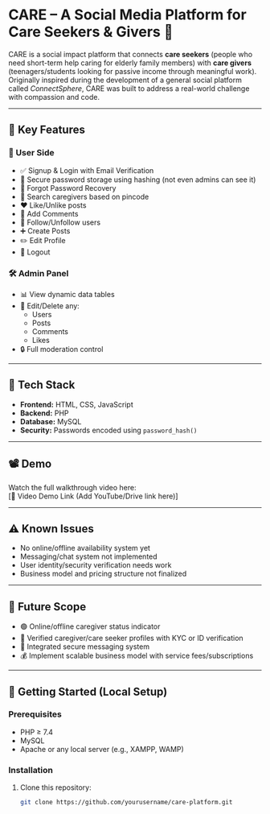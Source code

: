 # CARE – A Social Media Platform for Care Seekers & Givers 💙

CARE is a social impact platform that connects **care seekers** (people who need short-term help caring for elderly family members) with **care givers** (teenagers/students looking for passive income through meaningful work).  
Originally inspired during the development of a general social platform called *ConnectSphere*, CARE was built to address a real-world challenge with compassion and code.

---

## 🌟 Key Features

### 👤 User Side
- ✅ Signup & Login with Email Verification
- 🔐 Secure password storage using hashing (not even admins can see it)
- 📧 Forgot Password Recovery
- 📍 Search caregivers based on pincode
- ❤️ Like/Unlike posts
- 💬 Add Comments
- 👥 Follow/Unfollow users
- ➕ Create Posts
- ✏️ Edit Profile
- 🚪 Logout

### 🛠 Admin Panel
- 📊 View dynamic data tables
- 🧾 Edit/Delete any:
  - Users
  - Posts
  - Comments
  - Likes
- 🔒 Full moderation control

---

## 🔧 Tech Stack

- **Frontend:** HTML, CSS, JavaScript  
- **Backend:** PHP  
- **Database:** MySQL  
- **Security:** Passwords encoded using `password_hash()`

---

## 📽️ Demo

Watch the full walkthrough video here:  
[📎 Video Demo Link (Add YouTube/Drive link here)]

---

## ⚠ Known Issues

- No online/offline availability system yet
- Messaging/chat system not implemented
- User identity/security verification needs work
- Business model and pricing structure not finalized

---

## 🚀 Future Scope

- 🟢 Online/offline caregiver status indicator
- 🔐 Verified caregiver/care seeker profiles with KYC or ID verification
- 💬 Integrated secure messaging system
- 💰 Implement scalable business model with service fees/subscriptions

---

## 📁 Getting Started (Local Setup)

### Prerequisites
- PHP ≥ 7.4
- MySQL
- Apache or any local server (e.g., XAMPP, WAMP)

### Installation

1. Clone this repository:
   ```bash
   git clone https://github.com/yourusername/care-platform.git
